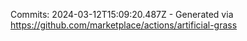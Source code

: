 Commits: 2024-03-12T15:09:20.487Z - Generated via https://github.com/marketplace/actions/artificial-grass
<br>
